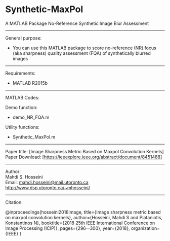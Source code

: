 # Synthetic-MaxPol
A MATLAB Package No-Reference Synthetic Image Blur Assessment

----------------------------------------------------------------
General purpose:  
-	You can use this MATLAB package to score no-reference (NR) focus (aka sharpness) quality assessment (FQA) of synthetically blurred images 
----------------------------------------------------------------
Requirements:
- MATLAB R2015b

----------------------------------------------------------------
MATLAB Codes:

Demo function:  
-	demo_NR_FQA.m

Utility functions:  
-	Synthetic_MaxPol.m

----------------------------------------------------------------  
Paper title: [Image Sharpness Metric Based on Maxpol Convolution Kernels]  
Paper Download: [https://ieeexplore.ieee.org/abstract/document/8451488]  

----------------------------------------------------------------
Author:  
Mahdi S. Hosseini  
Email: mahdi.hosseini@mail.utoronto.ca  
http://www.dsp.utoronto.ca/~mhosseini/  

----------------------------------------------------------------
Citation:

@inproceedings{hosseini2018image,
  title={Image sharpness metric based on maxpol convolution kernels},
  author={Hosseini, Mahdi S and Plataniotis, Konstantinos N},
  booktitle={2018 25th IEEE International Conference on Image Processing (ICIP)},
  pages={296--300},
  year={2018},
  organization={IEEE}
}
